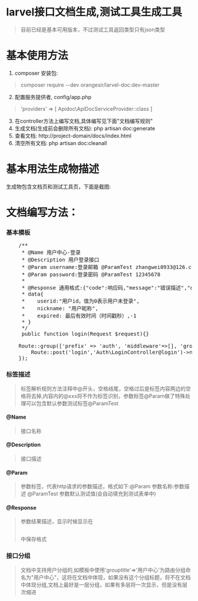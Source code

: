 # larvel接口文档生成,测试工具生成工具
> 目前已经是基本可用版本，不过测试工具返回类型只有json类型

# 基本使用方法
1. composer 安装包:
  > composer require --dev orangesir/larvel-doc:dev-master
2. 配置服务提供者, config/app.php
  > 'providers' => [ Apidoc\ApiDocServiceProvider::class ]
3. 在controller方法上编写文档,具体编写见下面"文档编写规则"
4. 生成文档(生成前会删除所有文档):
  php artisan doc:generate
5. 查看文档: http://project-domain/docs/index.html
6. 清空所有文档:
  php artisan doc:cleanall

# 基本用法生成物描述
生成物包含文档页和测试工具页，下面是截图:

# 文档编写方法：
### 基本模板
<pre>
    /**
     * @Name 用户中心-登录
     * @Description 用户登录接口
     * @Param username:登录邮箱 @ParamTest zhangwei0933@126.com
     * @Param password:登录密码 @ParamTest 12345678
     *
     * @Response 通用格式:{"code":响应码,"message":"错误描述","data":{}}
     * data{
     *    userid:"用户id，值为0表示用户未登录",
     *    nickname: "用户昵称",
     *    expired: 最后有效时间（时间戳秒）,-1
     * }
     */
     public function login(Request $request){}
</pre>
<pre>
    Route::group(['prefix' => 'auth', 'middleware'=>[], 'grouptitle'=>'用户中心'], function(){
        Route::post('login','Auth\LoginController@login')->name("auth.login");
    });
</pre>

### 标签描述
> 标签解析规则方法注释中@开头，空格结尾，空格过后是标签内容两边的空格将去掉,内容内的@xxx将不作为标签识别，参数标签@Param做了特殊处理可以包含默认参数测试标签@ParamTest
#### @Name
> 接口名称
#### @Description
> 接口描述
#### @Param
> 参数标签，代表http请求的参数描述，格式如下:@Param 参数名称:参数描述 @ParamTest 参数默认测试值(会自动填充到测试表单中)
#### @Response
> 参数结果描述，显示时候显示在<pre></pre>中保存格式

### 接口分组
> 文档中支持用户分组的,如模板中使用'grouptitle'=>'用户中心'为路由分组命名为"用户中心"，这将在文档中体现，如果没有这个分组标题，将不在文档中体现分组,文档上最好是一层分组，如果有多层将一次显示，但是没有层次缩进